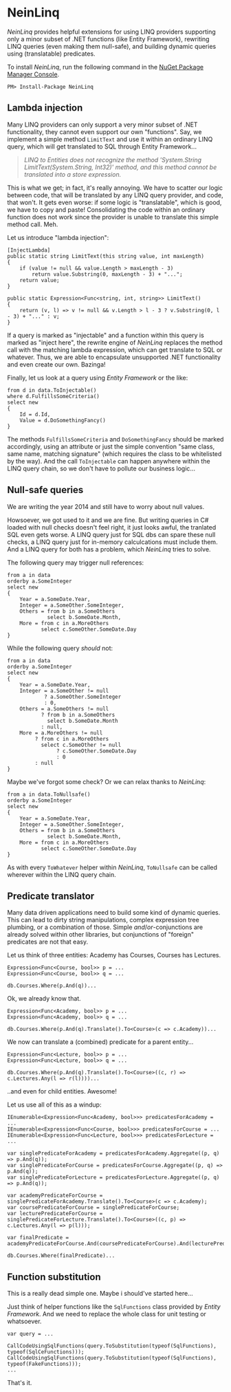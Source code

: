 ﻿NeinLinq
========

*NeinLinq* provides helpful extensions for using LINQ providers supporting only a minor subset of .NET functions (like Entity Framework), rewriting LINQ queries (even making them null-safe), and building dynamic queries using (translatable) predicates.

To install *NeinLinq*, run the following command in the [NuGet Package Manager Console](http://docs.nuget.org/docs/start-here/using-the-package-manager-console).

    PM> Install-Package NeinLinq 

Lambda injection
----------------

Many LINQ providers can only support a very minor subset of .NET functionality, they cannot even support our own "functions". Say, we implement a simple method `LimitText` and use it within an ordinary LINQ query, which will get translated to SQL through Entity Framework...

> *LINQ to Entities does not recognize the method 'System.String LimitText(System.String, Int32)' method, and this method cannot be translated into a store expression.*

This is what we get; in fact, it's really annoying. We have to scatter our logic between code, that will be translated by any LINQ query provider, and code, that won't. It gets even worse: if some logic is "translatable", which is good, we have to copy and paste! Consolidating the code within an ordinary function does not work since the provider is unable to translate this simple method call. Meh.

Let us introduce "lambda injection":

    [InjectLambda]
    public static string LimitText(this string value, int maxLength)
    {
        if (value != null && value.Length > maxLength - 3)
            return value.Substring(0, maxLength - 3) + "...";
        return value;
    }

    public static Expression<Func<string, int, string>> LimitText()
    {
        return (v, l) => v != null && v.Length > l - 3 ? v.Substring(0, l - 3) + "..." : v;
    }

If a query is marked as "injectable" and a function within this query is marked as "inject here", the rewrite engine of *NeinLinq* replaces the method call with the matching lambda expression, which can get translate to SQL or whatever. Thus, we are able to encapsulate unsupported .NET functionality and even create our own. Bazinga!

Finally, let us look at a query using *Entity Framework* or the like:


    from d in data.ToInjectable()
    where d.FulfillsSomeCriteria()
    select new
    {
        Id = d.Id,
        Value = d.DoSomethingFancy()
    }

The methods `FulfillsSomeCriteria` and `DoSomethingFancy` should be marked accordingly, using an attribute or just the simple convention "same class, same name, matching signature" (which requires the class to be whitelisted by the way). And the call `ToInjectable` can happen anywhere within the LINQ query chain, so we don't have to pollute our business logic...


Null-safe queries
-----------------

We are writing the year 2014 and still have to worry about null values.

Howsoever, we got used to it and we are fine. But writing queries in C# loaded with null checks doesn't feel right, it just looks awful, the tranlated SQL even gets worse. A LINQ query just for SQL dbs can spare these null checks, a LINQ query just for in-memory calculcations must include them. And a LINQ query for both has a problem, which *NeinLinq* tries to solve.

The following query may trigger null references:

    from a in data
    orderby a.SomeInteger
    select new
    {
        Year = a.SomeDate.Year,
        Integer = a.SomeOther.SomeInteger,
        Others = from b in a.SomeOthers
                 select b.SomeDate.Month,
        More = from c in a.MoreOthers
               select c.SomeOther.SomeDate.Day
    }

While the following query *should* not:

    from a in data
    orderby a.SomeInteger
    select new
    {
        Year = a.SomeDate.Year,
        Integer = a.SomeOther != null
                ? a.SomeOther.SomeInteger
                : 0,
        Others = a.SomeOthers != null
               ? from b in a.SomeOthers
                 select b.SomeDate.Month
               : null,
        More = a.MoreOthers != null
             ? from c in a.MoreOthers
               select c.SomeOther != null
                    ? c.SomeOther.SomeDate.Day
                    : 0
             : null
    }

Maybe we've forgot some check? Or we can relax thanks to *NeinLinq*:

    from a in data.ToNullsafe()
    orderby a.SomeInteger
    select new
    {
        Year = a.SomeDate.Year,
        Integer = a.SomeOther.SomeInteger,
        Others = from b in a.SomeOthers
                 select b.SomeDate.Month,
        More = from c in a.MoreOthers
               select c.SomeOther.SomeDate.Day
    }

As with every `ToWhatever` helper within *NeinLinq*, `ToNullsafe` can be called wherever within the LINQ query chain.

Predicate translator
--------------------

Many data driven applications need to build some kind of dynamic queries. This can lead to dirty string manipulations, complex expression tree plumbing, or a combination of those. Simple *and*/*or*-conjunctions are already solved within other libraries, but conjunctions of "foreign" predicates are not that easy.

Let us think of three entities: Academy has Courses, Courses has Lectures.

    Expression<Func<Course, bool>> p = ...
    Expression<Func<Course, bool>> q = ...

    db.Courses.Where(p.And(q))...

Ok, we already know that.

    Expression<Func<Academy, bool>> p = ...
    Expression<Func<Academy, bool>> q = ...

    db.Courses.Where(p.And(q).Translate().To<Course>(c => c.Academy))...

We now can translate a (combined) predicate for a parent entity...

    Expression<Func<Lecture, bool>> p = ...
    Expression<Func<Lecture, bool>> q = ...

    db.Courses.Where(p.And(q).Translate().To<Course>((c, r) => c.Lectures.Any(l => r(l))))...

..and even for child entities. Awesome!

Let us use all of this as a windup:

    IEnumerable<Expression<Func<Academy, bool>>> predicatesForAcademy = ...
    IEnumerable<Expression<Func<Course, bool>>> predicatesForCourse = ...
    IEnumerable<Expression<Func<Lecture, bool>>> predicatesForLecture = ...

    var singlePredicateForAcademy = predicatesForAcademy.Aggregate((p, q) => p.And(q));
    var singlePredicateForCourse = predicatesForCourse.Aggregate((p, q) => p.And(q));
    var singlePredicateForLecture = predicatesForLecture.Aggregate((p, q) => p.And(q));

    var academyPredicateForCourse = singlePredicateForAcademy.Translate().To<Course>(c => c.Academy);
    var coursePredicateForCourse = singlePredicateForCourse;
    var lecturePredicateForCourse = singlePredicateForLecture.Translate().To<Course>((c, p) => c.Lectures.Any(l => p(l)));

    var finalPredicate = academyPredicateForCourse.And(coursePredicateForCourse).And(lecturePredicateForCourse);

    db.Courses.Where(finalPredicate)...

Function substitution
---------------------

This is a really dead simple one. Maybe i should've started here...

Just think of helper functions like the `SqlFunctions` class provided by *Entity Framework*. And we need to replace the whole class for unit testing or whatsoever.

    var query = ...

    CallCodeUsingSqlFunctions(query.ToSubstitution(typeof(SqlFunctions), typeof(SqlCeFunctions)));
    CallCodeUsingSqlFunctions(query.ToSubstitution(typeof(SqlFunctions), typeof(FakeFunctions)));
    ...

That's it.
